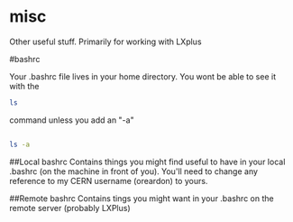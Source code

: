 misc
====

Other useful stuff. Primarily for working with LXplus

#bashrc

Your .bashrc file lives in your home directory. You wont be able to see it with the 
```bash
ls
```

command unless you add an "-a"

```bash

ls -a
```

##Local bashrc 
Contains things you might find useful to have in your local .bashrc (on the machine in front of you). You'll need to change any reference to my CERN username (oreardon) to yours.

##Remote bashrc
Contains tings you might want in your .bashrc on the remote server (probably LXPlus)
